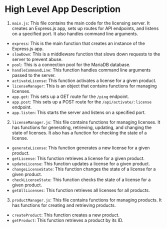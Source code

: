 # High Level App Description

1. `main.js`: This file contains the main code for the licensing server. It creates an Express.js app, sets up routes for API endpoints, and listens on a specified port. It also handles command line arguments.
- `express`: This is the main function that creates an instance of the Express.js app.
- `slowDown`: This is a middleware function that slows down requests to the server to prevent abuse.
- `pool`: This is a connection pool for the MariaDB database.
- `handleCommandLine`: This function handles command line arguments passed to the server.
- `activateLicense`: This function activates a license for a given product.
- `licenseManager`: This is an object that contains functions for managing licenses.
- `app.get`: This sets up a GET route for the `/ping` endpoint.
- `app.post`: This sets up a POST route for the `/api/activate/:license` endpoint.
- `app.listen`: This starts the server and listens on a specified port.

2. `licenseManager.js`: This file contains functions for managing licenses. It has functions for generating, retrieving, updating, and changing the state of licenses. It also has a function for checking the state of a license.
- `generateLicense`: This function generates a new license for a given product.
- `getLicense`: This function retrieves a license for a given product.
- `updateLicense`: This function updates a license for a given product.
- `changeLicenseState`: This function changes the state of a license for a given product.
- `checkLicenseState`: This function checks the state of a license for a given product.
- `getAllLicenses`: This function retrieves all licenses for all products.

3. `productManager.js`: This file contains functions for managing products. It has functions for creating and retrieving products.
- `createProduct`: This function creates a new product.
- `getProduct`: This function retrieves a product by its ID.